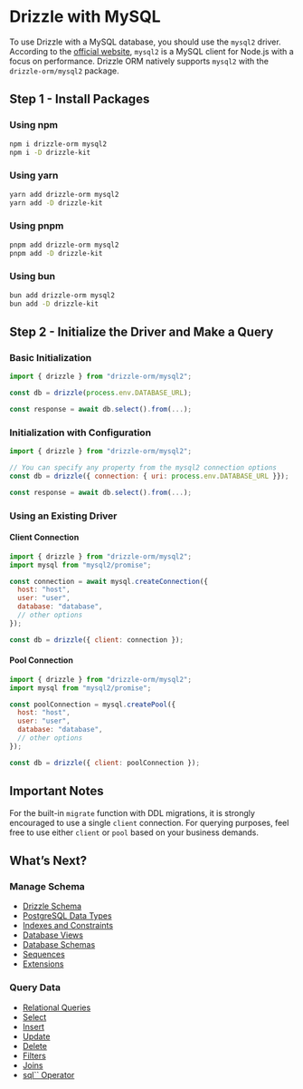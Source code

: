 # Drizzle with MySQL

To use Drizzle with a MySQL database, you should use the `mysql2` driver. According to the [official website](https://github.com/sidorares/node-mysql2), `mysql2` is a MySQL client for Node.js with a focus on performance. Drizzle ORM natively supports `mysql2` with the `drizzle-orm/mysql2` package.

## Step 1 - Install Packages

### Using npm
```bash
npm i drizzle-orm mysql2
npm i -D drizzle-kit
```

### Using yarn
```bash
yarn add drizzle-orm mysql2
yarn add -D drizzle-kit
```

### Using pnpm
```bash
pnpm add drizzle-orm mysql2
pnpm add -D drizzle-kit
```

### Using bun
```bash
bun add drizzle-orm mysql2
bun add -D drizzle-kit
```

## Step 2 - Initialize the Driver and Make a Query

### Basic Initialization
```javascript
import { drizzle } from "drizzle-orm/mysql2";

const db = drizzle(process.env.DATABASE_URL);

const response = await db.select().from(...);
```

### Initialization with Configuration
```javascript
import { drizzle } from "drizzle-orm/mysql2";

// You can specify any property from the mysql2 connection options
const db = drizzle({ connection: { uri: process.env.DATABASE_URL }});

const response = await db.select().from(...);
```

### Using an Existing Driver

#### Client Connection
```javascript
import { drizzle } from "drizzle-orm/mysql2";
import mysql from "mysql2/promise";

const connection = await mysql.createConnection({
  host: "host",
  user: "user",
  database: "database",
  // other options
});

const db = drizzle({ client: connection });
```

#### Pool Connection
```javascript
import { drizzle } from "drizzle-orm/mysql2";
import mysql from "mysql2/promise";

const poolConnection = mysql.createPool({
  host: "host",
  user: "user",
  database: "database",
  // other options
});

const db = drizzle({ client: poolConnection });
```

## Important Notes

For the built-in `migrate` function with DDL migrations, it is strongly encouraged to use a single `client` connection. For querying purposes, feel free to use either `client` or `pool` based on your business demands.

## What’s Next?

### Manage Schema
- [Drizzle Schema](/docs/sql-schema-declaration)
- [PostgreSQL Data Types](/docs/column-types/pg)
- [Indexes and Constraints](/docs/indexes-constraints)
- [Database Views](/docs/views)
- [Database Schemas](/docs/schemas)
- [Sequences](/docs/sequences)
- [Extensions](/docs/extensions/pg)

### Query Data
- [Relational Queries](/docs/rqb)
- [Select](/docs/select)
- [Insert](/docs/insert)
- [Update](/docs/update)
- [Delete](/docs/delete)
- [Filters](/docs/operators)
- [Joins](/docs/joins)
- [sql`` Operator](/docs/sql)